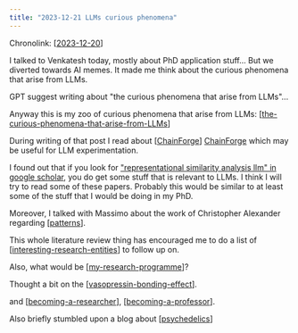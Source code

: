 ```yaml
---
title: "2023-12-21 LLMs curious phenomena"
---
```


Chronolink: [[2023-12-20]]

I talked to Venkatesh today, mostly about PhD application stuff... But we diverted towards AI memes. It made me think about the curious  phenomena that arise from LLMs.

GPT suggest writing about "the curious phenomena that arise from LLMs"...

Anyway this is my zoo of curious phenomena that arise from LLMs: [[the-curious-phenomena-that-arise-from-LLMs]]

During writing of that post I read about [[ChainForge]] [ChainForge](https://chainforge.ai/docs/) which may be useful for LLM experimentation.

I found out that if you look for ["representational similarity analysis llm" in google scholar](https://scholar.google.com/scholar?start=0&q=representational+similarity+analysis+llm&hl=en&as_sdt=0,5), you do get some stuff that is relevant to LLMs. I think I will try to read some of these papers. Probably this would be similar to at least some of the stuff that I would be doing in my PhD.

Moreover, I talked with Massimo about the work of Christopher Alexander regarding [[patterns]].

This whole literature review thing has encouraged me to do a list of [[interesting-research-entities]] to follow up on.

Also, what would be [[my-research-programme]]?

Thought a bit on the [[vasopressin-bonding-effect]].

and [[becoming-a-researcher]], [[becoming-a-professor]].

Also briefly stumbled upon a blog about [[psychedelics]]




[//begin]: # "Autogenerated link references for markdown compatibility"
[2023-12-20]: ./../wayward/2023-12-20 "2023-12-20"
[ChainForge]: ./../bubbles/stub "ChainForge"
[becoming-a-professor]: ./../bubbles/becoming-a-professor "becoming-a-professor"
[becoming-a-researcher]: ./../bubbles/becoming-a-researcher "becoming-a-researcher"
[interesting-research-entities]: ./../bubbles/interesting-research-entities "interesting-research-entities"
[my-research-programme]: ./../bubbles/my-research-programme "my-research-programme"
[patterns]: ./../bubbles/patterns "patterns"
[psychedelics]: ./../bubbles/psychedelics "psychedelics"
[the-curious-phenomena-that-arise-from-LLMs]: ./../bubbles/the-curious-phenomena-that-arise-from-LLMs "the-curious-phenomena-that-arise-from-LLMs"
[vasopressin-bonding-effect]: ./../bubbles/vasopressin-bonding-effect "vasopressin-bonding-effect"
[//end]: # "Autogenerated link references"